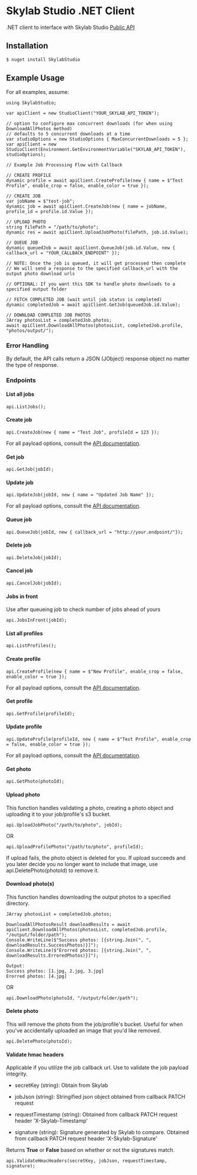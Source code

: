 # Skylab Studio .NET Client

.NET client to interface with Skylab Studio [Public API](https://studio-docs.skylabtech.ai)

## Installation

```bash
$ nuget install SkylabStudio
```

## Example Usage

For all examples, assume:

```dotnet
using SkylabStudio;

var apiClient = new StudioClient("YOUR_SKYLAB_API_TOKEN");

// option to configure max concurrent downloads (for when using DownloadAllPhotos method)
// defaults to 5 concurrent downloads at a time
var studioOptions = new StudioOptions { MaxConcurrentDownloads = 5 };
var apiClient = new StudioClient(Environment.GetEnvironmentVariable("SKYLAB_API_TOKEN"), studioOptions);
```

```dotnet
// Example Job Processing Flow with Callback

// CREATE PROFILE
dynamic profile = await apiClient.CreateProfile(new { name = $"Test Profile", enable_crop = false, enable_color = true });

// CREATE JOB
var jobName = $"test-job";
dynamic job = await apiClient.CreateJob(new { name = jobName, profile_id = profile.id.Value });

// UPLOAD PHOTO
string filePath = "/path/to/photo";
dynamic res = await apiClient.UploadJobPhoto(filePath, job.id.Value);

// QUEUE JOB
dynamic queuedJob = await apiClient.QueueJob(job.id.Value, new { callback_url = "YOUR_CALLBACK_ENDPOINT" });

// NOTE: Once the job is queued, it will get processed then complete
// We will send a response to the specified callback_url with the output photo download urls
```

```dotnet
// OPTIONAL: If you want this SDK to handle photo downloads to a specified output folder

// FETCH COMPLETED JOB (wait until job status is completed)
dynamic completedJob = await apiClient.GetJob(queuedJob.id.Value);

// DOWNLOAD COMPLETED JOB PHOTOS
JArray photosList = completedJob.photos;
await apiClient.DownloadAllPhotos(photosList, completedJob.profile, "photos/output/");
```

### Error Handling

By default, the API calls return a JSON (JObject) response object no matter the type of response.

### Endpoints

#### List all jobs

```dotnet
api.ListJobs();
```

#### Create job

```dotnet
api.CreateJob(new { name = "Test Job", profileId = 123 });
```

For all payload options, consult the [API documentation](https://studio-docs.skylabtech.ai/#tag/job/operation/createJob).

#### Get job

```dotnet
api.GetJob(jobId);
```

#### Update job

```dotnet
api.UpdateJob(jobId, new { name = "Updated Job Name" });
```

For all payload options, consult the [API documentation](https://studio-docs.skylabtech.ai/#tag/job/operation/updateJobById).

#### Queue job

```dotnet
api.QueueJob(jobId, new { callback_url = "http://your.endpoint/"});
```

#### Delete job

```dotnet
api.DeleteJob(jobId);
```

#### Cancel job

```dotnet
api.CancelJob(jobId);
```

#### Jobs in front

Use after queueing job to check number of jobs ahead of yours

```dotnet
api.JobsInFront(jobId);
```

#### List all profiles

```dotnet
api.ListProfiles();
```

#### Create profile

```dotnet
api.CreateProfile(new { name = $"New Profile", enable_crop = false, enable_color = true });
```

For all payload options, consult the [API documentation](https://studio-docs.skylabtech.ai/#tag/profile/operation/createProfile).

#### Get profile

```dotnet
api.GetProfile(profileId);
```

#### Update profile

```dotnet
api.UpdateProfile(profileId, new { name = $"Test Profile", enable_crop = false, enable_color = true });
```

For all payload options, consult the [API documentation](https://studio-docs.skylabtech.ai/#tag/profile/operation/updateProfileById).

#### Get photo

```dotnet
api.GetPhoto(photoId);
```

#### Upload photo

This function handles validating a photo, creating a photo object and uploading it to your job/profile's s3 bucket.

```dotnet
api.UploadJobPhoto("/path/to/photo", jobId);
```

OR

```dotnet
api.UploadProfilePhoto("/path/to/photo", profileId);
```

If upload fails, the photo object is deleted for you. If upload succeeds and you later decide you no longer want to include that image, use api.DeletePhoto(photoId) to remove it.

#### Download photo(s)

This function handles downloading the output photos to a specified directory.

```dotnet
JArray photosList = completedJob.photos;

DownloadAllPhotosResult downloadResults = await apiClient.DownloadAllPhotos(photosList, completedJob.profile, "/output/folder/path");
Console.WriteLine($"Success photos: [{string.Join(", ", downloadResults.SuccessPhotos)}]");
Console.WriteLine($"Erorred photos: [{string.Join(", ", downloadResults.ErroredPhotos)}]");

Output:
Success photos: [1.jpg, 2.jpg, 3.jpg]
Erorred photos: [4.jpg]
```

OR

```dotnet
api.DownloadPhoto(photoId, "/output/folder/path");
```

#### Delete photo

This will remove the photo from the job/profile's bucket. Useful for when you've accidentally uploaded an image that you'd like removed.

```dotnet
api.DeletePhoto(photoId);
```

#### Validate hmac headers

Applicable if you utilize the job callback url. Use to validate the job payload integrity.

- secretKey (string): Obtain from Skylab

- jobJson (string): Stringified json object obtained from callback PATCH request

- requestTimestamp (string): Obtained from callback PATCH request header 'X-Skylab-Timestamp'

- signature (string): Signature generated by Skylab to compare. Obtained from callback PATCH request header 'X-Skylab-Signature'

Returns **True** or **False** based on whether or not the signatures match.

```dotnet
api.ValidateHmacHeaders(secretKey, jobJson, requestTimestamp, signature);
```
